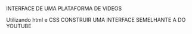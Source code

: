 INTERFACE DE UMA PLATAFORMA DE VIDEOS

Utilizando html e CSS CONSTRUIR UMA INTERFACE SEMELHANTE A DO YOUTUBE 
